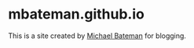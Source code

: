 mbateman.github.io
=====================
This is a site created by [Michael Bateman](https://mbateman.github.io) for blogging.
